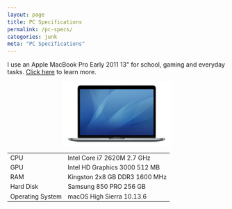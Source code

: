 ```yaml
---
layout: page
title: PC Specifications
permalink: /pc-specs/
categories: junk
meta: "PC Specifications"
---
```


I use an Apple MacBook Pro Early 2011 13" for school, gaming and everyday tasks. <a href="https://support.apple.com/en-us/112600" target="_blank">Click here</a> to learn more.

<img src="/assets/mbp11.png" draggable="false" height="auto" style="display: block; margin: auto; width: 50%;">

<table>
  <tr>
    <td>CPU</td>
    <td>Intel Core i7 2620M 2.7 GHz</td>
  </tr>
  <tr>
    <td>GPU</td>
    <td>Intel HD Graphics 3000 512 MB</td>
  </tr>
  <tr>
    <td>RAM</td>
    <td>Kingston 2x8 GB DDR3 1600 MHz</td>
  </tr>
  <tr>
    <td>Hard Disk</td>
    <td>Samsung 850 PRO 256 GB</td>
  </tr>
  <tr>
    <td>Operating System</td>
    <td>macOS High Sierra 10.13.6</td>
  </tr>
</table>